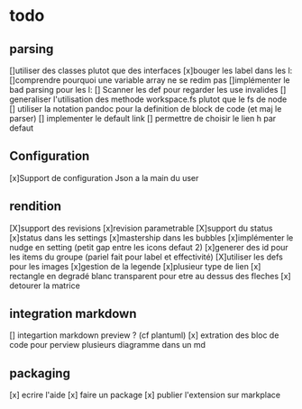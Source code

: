# todo

## parsing

[]utiliser des classes plutot que des interfaces
[x]bouger les label dans les l:
[]comprendre pourquoi une variable array ne se redim pas
[]implémenter le bad parsing pour les l:
[] Scanner les def pour regarder les use invalides
[] generaliser l'utilisation des methode workspace.fs plutot que le fs de node
[] utiliser la notation pandoc pour la definition de block de code (et maj le parser)
[] implementer le default link
[] permettre de choisir le lien h par defaut


## Configuration

[x]Support de configuration Json a la main du user

## rendition

[X]support des revisions
[x]revision parametrable
[X]support du status
[x]status dans les settings
[x]mastership dans les bubbles
[x]implémenter le nudge en setting (petit gap entre les icons defaut 2)
[x]generer des id pour les items du groupe (pariel fait pour label et effectivité)
[X]utiliser les defs pour les images
[x]gestion de la legende
[x]plusieur type de lien
[x] rectangle en degradé blanc transparent pour etre au dessus des fleches
[x] detourer la matrice

## integration markdown

[] integartion markdown preview ? (cf plantuml)
[x] extration des bloc de code pour perview plusieurs diagramme dans un md

## packaging

[x] ecrire l'aide
[x] faire un package
[x] publier l'extension sur markplace
